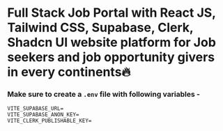 # Full Stack Job Portal with React JS, Tailwind CSS, Supabase, Clerk, Shadcn UI website platform for Job seekers and job opportunity givers in every continents🔥



### Make sure to create a `.env` file with following variables -

```
VITE_SUPABASE_URL=
VITE_SUPABASE_ANON_KEY=
VITE_CLERK_PUBLISHABLE_KEY=
```
